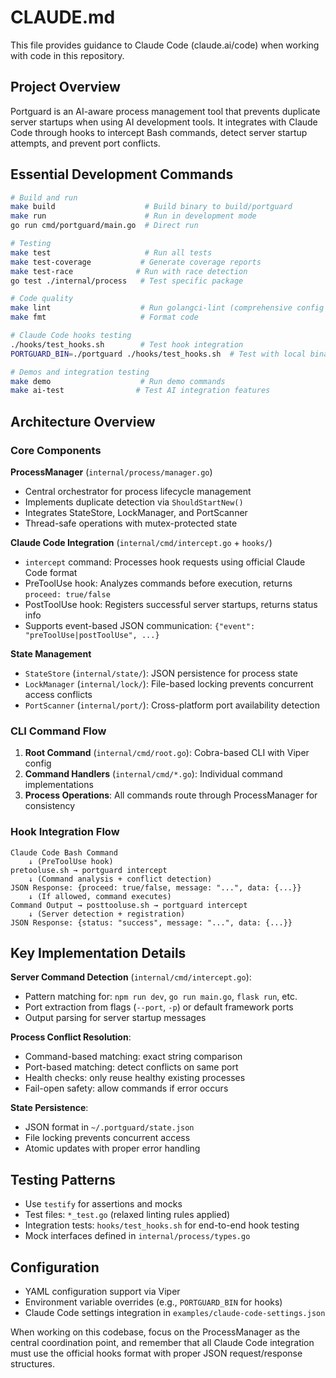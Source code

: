 # CLAUDE.md

This file provides guidance to Claude Code (claude.ai/code) when working with code in this repository.

## Project Overview

Portguard is an AI-aware process management tool that prevents duplicate server startups when using AI development tools. It integrates with Claude Code through hooks to intercept Bash commands, detect server startup attempts, and prevent port conflicts.

## Essential Development Commands

```bash
# Build and run
make build                    # Build binary to build/portguard
make run                      # Run in development mode
go run cmd/portguard/main.go  # Direct run

# Testing
make test                     # Run all tests
make test-coverage           # Generate coverage reports
make test-race              # Run with race detection
go test ./internal/process   # Test specific package

# Code quality
make lint                    # Run golangci-lint (comprehensive config in .golangci.yml)
make fmt                     # Format code

# Claude Code hooks testing
./hooks/test_hooks.sh        # Test hook integration
PORTGUARD_BIN=./portguard ./hooks/test_hooks.sh  # Test with local binary

# Demos and integration testing
make demo                    # Run demo commands
make ai-test                # Test AI integration features
```

## Architecture Overview

### Core Components

**ProcessManager** (`internal/process/manager.go`)

- Central orchestrator for process lifecycle management
- Implements duplicate detection via `ShouldStartNew()`
- Integrates StateStore, LockManager, and PortScanner
- Thread-safe operations with mutex-protected state

**Claude Code Integration** (`internal/cmd/intercept.go` + `hooks/`)

- `intercept` command: Processes hook requests using official Claude Code format
- PreToolUse hook: Analyzes commands before execution, returns `proceed: true/false`
- PostToolUse hook: Registers successful server startups, returns status info
- Supports event-based JSON communication: `{"event": "preToolUse|postToolUse", ...}`

**State Management**

- `StateStore` (`internal/state/`): JSON persistence for process state
- `LockManager` (`internal/lock/`): File-based locking prevents concurrent access conflicts
- `PortScanner` (`internal/port/`): Cross-platform port availability detection

### CLI Command Flow

1. **Root Command** (`internal/cmd/root.go`): Cobra-based CLI with Viper config
2. **Command Handlers** (`internal/cmd/*.go`): Individual command implementations
3. **Process Operations**: All commands route through ProcessManager for consistency

### Hook Integration Flow

```
Claude Code Bash Command
    ↓ (PreToolUse hook)
pretooluse.sh → portguard intercept
    ↓ (Command analysis + conflict detection)
JSON Response: {proceed: true/false, message: "...", data: {...}}
    ↓ (If allowed, command executes)
Command Output → posttooluse.sh → portguard intercept
    ↓ (Server detection + registration)
JSON Response: {status: "success", message: "...", data: {...}}
```

## Key Implementation Details

**Server Command Detection** (`internal/cmd/intercept.go`):

- Pattern matching for: `npm run dev`, `go run main.go`, `flask run`, etc.
- Port extraction from flags (`--port`, `-p`) or default framework ports
- Output parsing for server startup messages

**Process Conflict Resolution**:

- Command-based matching: exact string comparison
- Port-based matching: detect conflicts on same port
- Health checks: only reuse healthy existing processes
- Fail-open safety: allow commands if error occurs

**State Persistence**:

- JSON format in `~/.portguard/state.json`
- File locking prevents concurrent access
- Atomic updates with proper error handling

## Testing Patterns

- Use `testify` for assertions and mocks
- Test files: `*_test.go` (relaxed linting rules applied)
- Integration tests: `hooks/test_hooks.sh` for end-to-end hook testing
- Mock interfaces defined in `internal/process/types.go`

## Configuration

- YAML configuration support via Viper
- Environment variable overrides (e.g., `PORTGUARD_BIN` for hooks)
- Claude Code settings integration in `examples/claude-code-settings.json`

When working on this codebase, focus on the ProcessManager as the central coordination point, and remember that all Claude Code integration must use the official hooks format with proper JSON request/response structures.
